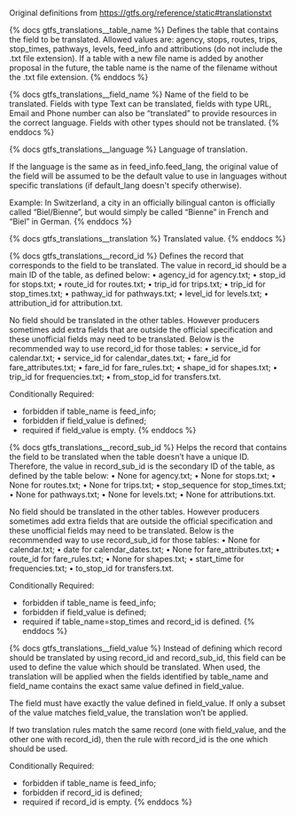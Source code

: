 Original definitions from https://gtfs.org/reference/static#translationstxt

{% docs gtfs_translations__table_name %}
Defines the table that contains the field to be translated. Allowed values are: agency, stops, routes, trips, stop_times, pathways, levels, feed_info and attributions (do not include the .txt file extension). If a table with a new file name is added by another proposal in the future, the table name is the name of the filename without the .txt file extension.
{% enddocs %}

{% docs gtfs_translations__field_name %}
Name of the field to be translated. Fields with type Text can be translated, fields with type URL, Email and Phone number can also be “translated” to provide resources in the correct language. Fields with other types should not be translated.
{% enddocs %}

{% docs gtfs_translations__language %}
Language of translation.

If the language is the same as in feed_info.feed_lang, the original value of the field will be assumed to be the default value to use in languages without specific translations (if default_lang doesn't specify otherwise).

Example: In Switzerland, a city in an officially bilingual canton is officially called “Biel/Bienne”, but would simply be called “Bienne” in French and “Biel” in German.
{% enddocs %}

{% docs gtfs_translations__translation %}
Translated value.
{% enddocs %}

{% docs gtfs_translations__record_id %}
Defines the record that corresponds to the field to be translated. The value in record_id should be a main ID of the table, as defined below:
• agency_id for agency.txt;
• stop_id for stops.txt;
• route_id for routes.txt;
• trip_id for trips.txt;
• trip_id for stop_times.txt;
• pathway_id for pathways.txt;
• level_id for levels.txt;
• attribution_id for attribution.txt.

No field should be translated in the other tables. However producers sometimes add extra fields that are outside the official specification and these unofficial fields may need to be translated. Below is the recommended way to use record_id for those tables:
• service_id for calendar.txt;
• service_id for calendar_dates.txt;
• fare_id for fare_attributes.txt;
• fare_id for fare_rules.txt;
• shape_id for shapes.txt;
• trip_id for frequencies.txt;
• from_stop_id for transfers.txt.

Conditionally Required:
- forbidden if table_name is feed_info;
- forbidden if field_value is defined;
- required if field_value is empty.
{% enddocs %}

{% docs gtfs_translations__record_sub_id %}
Helps the record that contains the field to be translated when the table doesn’t have a unique ID. Therefore, the value in record_sub_id is the secondary ID of the table, as defined by the table below:
• None for agency.txt;
• None for stops.txt;
• None for routes.txt;
• None for trips.txt;
• stop_sequence for stop_times.txt;
• None for pathways.txt;
• None for levels.txt;
• None for attributions.txt.

No field should be translated in the other tables. However producers sometimes add extra fields that are outside the official specification and these unofficial fields may need to be translated. Below is the recommended way to use record_sub_id for those tables:
• None for calendar.txt;
• date for calendar_dates.txt;
• None for fare_attributes.txt;
• route_id for fare_rules.txt;
• None for shapes.txt;
• start_time for frequencies.txt;
• to_stop_id for transfers.txt.

Conditionally Required:
- forbidden if table_name is feed_info;
- forbidden if field_value is defined;
- required if table_name=stop_times and record_id is defined.
{% enddocs %}

{% docs gtfs_translations__field_value %}
Instead of defining which record should be translated by using record_id and record_sub_id, this field can be used to define the value which should be translated. When used, the translation will be applied when the fields identified by table_name and field_name contains the exact same value defined in field_value.

The field must have exactly the value defined in field_value. If only a subset of the value matches field_value, the translation won’t be applied.

If two translation rules match the same record (one with field_value, and the other one with record_id), then the rule with record_id is the one which should be used.

Conditionally Required:
- forbidden if table_name is feed_info;
- forbidden if record_id is defined;
- required if record_id is empty.
{% enddocs %}
